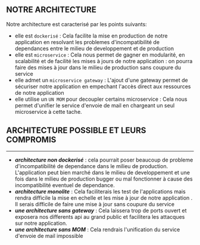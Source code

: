 ## NOTRE ARCHITECTURE

Notre architecture est caracterisé par les points suivants:  
* elle est ```dockerisé``` :  Cela facilite la mise en production de notre application en resolvant les problemes d'incompatibilité de dependances entre le milieu de developpement et de production
* elle est ```microservice``` :  Cela nous permet de gagner en modularité, en scalabilité et de facilité les mises à jours de notre application : on pourra faire des mises à jour dans le milieu de production sans coupure du service
* elle admet un ```microservice gateway``` :  L'ajout d'une gateway permet de sécuriser notre application en empechant l'accès direct aux ressources de notre application
* elle utilise un ```UN MOM``` pour decoupler certains microservice :  Cela nous permet d'unifier le service d'envoie de mail en chargeant un seul microservice à cette tache.

## ARCHITECTURE POSSIBLE ET LEURS COMPROMIS

***
* ***architecture non dockerisé*** :  cela pourrait poser beaucoup de probleme d'incompatibilité de dependance dans le milieu de production.  L'application peut bien marché dans le milieu de developpement et une fois dans le milieu de production bugger ou mal fonctionner à cause des incompatibilité eventuel de dependance.
* ***architecture monolite*** :   Cela faciliterais les test de l'applications mais rendra difficile la mise en echelle et les mise à jour de notre application . Il serais difficile de faire une mise à jour sans coupure du service
* ***une architecture sans gateway*** :   Cela laissera trop de ports ouvert et exposera nos differents api au grand public et facilitera les attacques sur notre application.
* ***une architecture sans MOM*** :   Cela rendrais l'unification du service d'envoie de mail impossible

